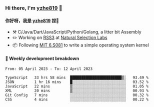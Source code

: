 ### Hi there, I'm [yzhe819](https://github.com/yzhe819) 👋

#### 你好呀，我是 [yzhe819](https://github.com/yzhe819) 捏👋

- :hammer_and_pick: C/Java/Dart/JavaScript/Python/Golang, a litter bit Assembly
- :pencil2: Working on [RSS3](https://github.com/NaturalSelectionLabs/RSS3) at [Natural Selection Labs](https://github.com/NaturalSelectionLabs)
- 📦 Following [MIT 6.S081](https://pdos.csail.mit.edu/6.S081/2020/) to write a simple operating system kernel



#### 📝 Weekly development breakdown

<!--START_SECTION:waka-->

```text
From: 05 April 2023 - To: 12 April 2023

TypeScript   33 hrs 58 mins  ███████████████████████▒░   93.49 %
JSON         1 hr 16 mins    █░░░░░░░░░░░░░░░░░░░░░░░░   03.52 %
JavaScript   22 mins         ▒░░░░░░░░░░░░░░░░░░░░░░░░   01.05 %
XML          20 mins         ▒░░░░░░░░░░░░░░░░░░░░░░░░   00.93 %
Git Config   7 mins          ░░░░░░░░░░░░░░░░░░░░░░░░░   00.32 %
CSS          4 mins          ░░░░░░░░░░░░░░░░░░░░░░░░░   00.22 %
```

<!--END_SECTION:waka-->



